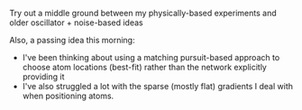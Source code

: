 Try out a middle ground between my physically-based experiments and older
oscillator + noise-based ideas

Also, a passing idea this morning:

- I've been thinking about using a matching pursuit-based approach
 to choose atom locations (best-fit) rather than the network explicitly
 providing it
- I've also struggled a lot with the sparse (mostly flat) gradients I deal
  with when positioning atoms.


